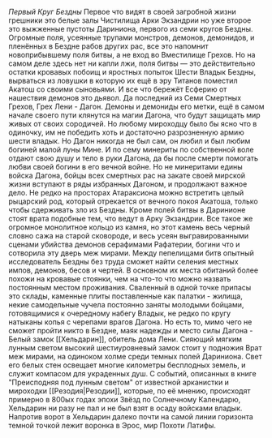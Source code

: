 *Первый Круг Бездны*
Первое что видят в своей загробной жизни грешники это белые залы Чистилища Арки Экзандрии но уже второе это выжженные пустоты Дариниона, первого из семи кругов Бездны. Огромные поля, усеянные трупами монстров, демонов, демонидов, и пленённых в Бездне рабов других рас, все это напомнит новоприбывшему поля битвы, а не вход во Вместилище Грехов. Но на самом деле здесь нет ни капли лжи, поля битвы — это действительно остатки кровавых побоищ и яростных попыток Шести Владык Бездны, вырваться из ловушки в которую их ещё в эру Титанов поместил Акатош со своими сыновьями. И все что бережёт Есферию от нашествия демонов это дьявол. Да последний из Семи Смертных Грехов, Грех Лени - Дагон. Демоны и демониды его метки, ещё в самом начале своего пути клянутся на магии Дагона, что будут защищать мир живых от своих сородичей. Но любому мироходцу было бы ясно что в одиночку, им не победить хоть и достаточно разрозненную армию шести владык. Но Дагон никогда не был сам, он любил и был любим богиней малой луны Мине. И по сему минериты по собственной воле отдают свою душу и тело в руки Дагона, да бы после смерти помогать любви своей богини в его вечной войне. Но не минеритами едины войска Дагона, бойцы всех смертных рас на закате своей мирской жизни вступают в ряды избранных Дагоном, и продолжают важное дело. Не редко на просторах Атараксиона можно встретить целый рыцарский род, который отрекается от вечного покоя Акатоша, только чтобы сдерживать зло из Бездны. Кроме полей битвы в Даринионе стоят врата подобные тем, что ведут в Арку Экзандрии. Все такое же огромное монолитное кольцо из камня, но этот камень весь черный словно сажа на старой сковороде, и весь усеян выгравированными сценами убийства демонов серафимами Рафатерии, богини что и сотворила эту дверь меж мирами. Между пепелищами битв опытный исследователь Бездны без труда сможет найти селения местных импов, демонов, бесов и чертей. В основном их места обитаний более похожи на кровавые стоянки, чем на что-то что можно назвать постоянным местом проживания. Сваленный в одной точке припасы это склады, каменные плиты поставленные как палатки - жилища, некие самодельные чучела постоянно заняты молодыми бойцами, готовящимися к очередному набегу Владык, не редко по кругу натыканы копья с черепами врагов Дагона. Но есть то, мимо чего не сможет пройти никто в Бездне, маяк надежды и место силы Дагона - Белый замок [[Хельдарин]], обитель дома Лени. Сияющий мягким лунным светом высокий шестиуровневый замок стоит у подножия Врат меж мирами, на одиноком холме среди темных полей Дариниона. Свет его белых стен освещает многие километры бесплодных земель, и служит компасом для украденных душ. С событий, описанных в книге "Преисподняя под лунным светом" от известной арканистки и мироходки [[Резодия|Резодии]], которые, по её мнению, происходят примерно в 800ых годах эпохи Звёзд по Солнечному Календарю, Хельдарин ни разу не пал и не был взят в осаду войсками владык. Напротив ворот в Хельдарин далеко почти на самой линии горизонта темной точкой лежит воронка в Эрос, мир Похоти Латифы.